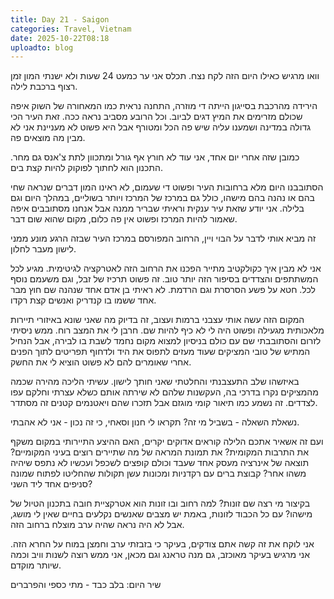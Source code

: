 ```yaml
---
title: Day 21 - Saigon
categories: Travel, Vietnam
date: 2025-10-22T08:18
uploadto: blog
---
```

וואו מרגיש כאילו היום הזה לקח נצח. תכלס אני ער כמעט 24 שעות ולא ישנתי המון זמן רצוף ברכבת לילה.

הירידה מהרכבת בסייגון הייתה די מוזרה, התחנה נראית כמו המאחורה של השוק איפה שכולם מזרימים את המיץ דגים לביוב. וכל הרובע מסביב נראה ככה. זאת העיר הכי גדולה במדינה ושמענו עליה שיש פה הכל ומטורף אבל היא פשוט לא מעניינת אני לא מבין מה מוצאים פה.

כמובן שזה אחרי יום אחד, אני עוד לא חורץ אף גורל ומתכוון לתת צ'אנס גם מחר. התכנון הוא לחתוך לפוקוק להיות קצת בים.

הסתובבנו היום מלא ברחובות העיר ופשוט די שעמום, לא ראינו המון דברים שנראה שחי בהם או נהנה בהם מישהו, כולל גם במרכז של המרכז ויותר בשוליים, במהלך היום וגם בלילה. אני יודע שזאת עיר ענקית וראיתי שבריר ממנה אבל אנחנו מסתובבים איפה שאמור להיות המרכז ופשוט אין פה כלום, מקום שהוא שום דבר.

זה מביא אותי לדבר על הבוי ויין, הרחוב המפורסם במרכז העיר שבזה הרגע מונע ממני לישון מעבר לחלון.

אני לא מבין איך כקולקטיב מתייר הפכנו את הרחוב הזה לאטרקציה לגיטימית. מגיע לכל המשתתפים והצדדים בסיפור הזה יותר טוב. זה פשוט תרכיז של זבל, וגם משעמם נוסף לכל. חטא על פשע הסרסרת וגם הרדמת. לא ראיתי בן אדם אחד שנהנה שם חוץ מבר אחד ששמו בו קנדריק ואנשים קצת רקדו.

המקום הזה עשה אותי עצבני ברמות ועצוב, זה בדיוק מה שאני שונא באיזורי תיירות מלאכותית מגעילה ופשוט היה לי לא כיף להיות שם. חרבן לי את המצב רוח. ממש ניסיתי לזרום והסתובבתי שם עם כולם בניסיון למצוא מקום נחמד לשבת בו לבירה, אבל הנחיל המתיש של טובי המציקים שעוד מעזים לתפוס את היד ולדחוף תפריטים לתוך הפנים אחרי שאומרים להם לא פשוט הוציא לי את החשק.

באיזשהו שלב התעצבנתי והחלטתי שאני חותך לישון. עשיתי הליכה מהירה שכמה מהמציקים נקרו בדרכי בה, העקשנות שלהם לא שירתה אותם כשלא עצרתי וחלקם עפו לצדדים. זה נשמע כמו תיאור קומי מוגזם אבל תזכרו שהם ויאטנמים קטנים זה מסתדר.

נשאלת השאלה - בשביל מי זה? תקראו לי חנון וסאחי, כי זה נכון - אני לא אהבתי.

ועם זה אשאיר אתכם הלילה קוראים אדוקים יקרים, האם ההיצע התיירותי במקום משקף את התרבות המקומית? את תמונת המראה של מה שתיירים רוצים בעיני המקומיים? תוצאה של אינרציה מעסק אחד שעבד וכולם קופצים לשכפל ועכשיו לא נתפס שיהיה משהו אחר? קבוצת ברים עם רקדניות ומכונות עשן תקולות שהחליטו לפתוח שמונה סניפים אחד ליד השני?

בקיצור מי רצה שם זונות? למה רחוב ובו זונות הוא אטרקציית חובה בתכנון הטיול של מישהו? עם כל הכבוד לזונות, באמת יש מצבים שאנשים נקלעים בחיים שאין לי מושג, אבל לא היה נראה שהיה ערב מוצלח ברחוב הזה.

אני לוקח את זה קשה אתם צודקים, בעיקר כי בזבזתי ערב וחמצן במוח על החרא הזה. אני מרגיש בעיקר מאוכזב, גם מנה טראנג וגם מכאן, אני ממש רוצה לשנות וויב וכמה שיותר מוקדם.

שיר היום:
בלב כבד - מתי כספי והפרברים